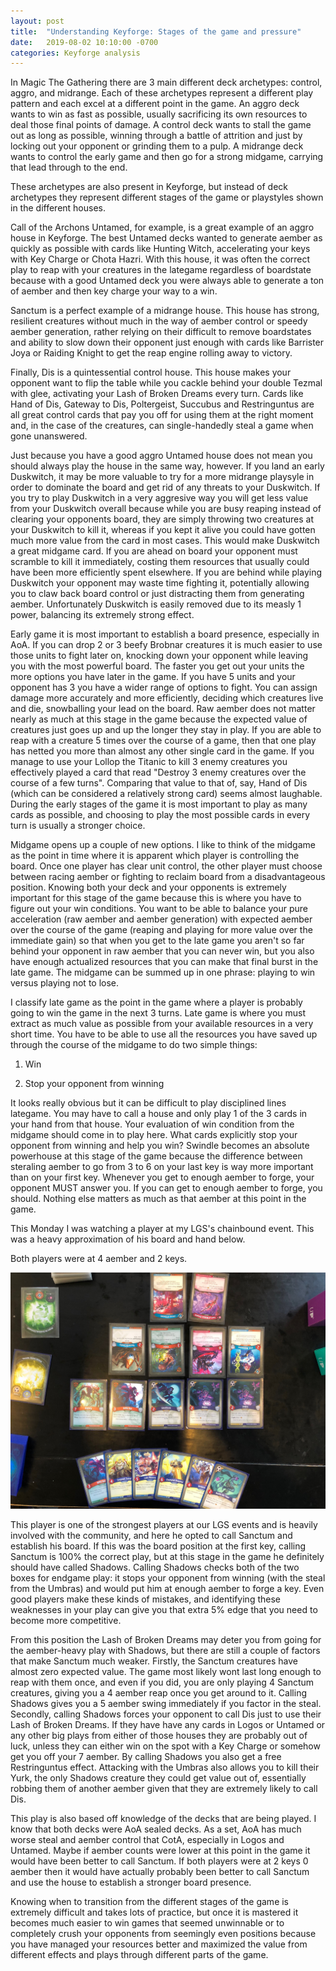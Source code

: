 ```yaml
---
layout: post
title:  "Understanding Keyforge: Stages of the game and pressure"
date:   2019-08-02 10:10:00 -0700
categories: Keyforge analysis
---
```


In Magic The Gathering there are 3 main different deck archetypes: control, aggro, and midrange. Each of these archetypes represent a different play pattern and each excel at a different point in the game. An aggro deck wants to win as fast as possible, usually sacrificing its own resources to deal those final points of damage. A control deck wants to stall the game out as long as possible, winning through a battle of attrition and just by locking out your opponent or grinding them to a pulp. A midrange deck wants to control the early game and then go for a strong midgame, carrying that lead through to the end.


These archetypes are also present in Keyforge, but instead of deck archetypes they represent different stages of the game or playstyles shown in the different houses.


Call of the Archons Untamed, for example, is a great example of an aggro house in Keyforge. The best Untamed decks wanted to generate aember as quickly as possible with cards like Hunting Witch, accelerating your keys with Key Charge or Chota Hazri. With this house, it was often the correct play to reap with your creatures in the lategame regardless of boardstate because with a good Untamed deck you were always able to generate a ton of aember and then key charge your way to a win.


Sanctum is a perfect example of a midrange house. This house has strong, resilient creatures without much in the way of aember control or speedy aember generation, rather relying on their difficult to remove boardstates and ability to slow down their opponent just enough with cards like Barrister Joya or Raiding Knight to get the reap engine rolling away to victory.


Finally, Dis is a quintessential control house. This house makes your opponent want to flip the table while you cackle behind your double Tezmal with glee, activating your Lash of Broken Dreams every turn. Cards like Hand of Dis, Gateway to Dis, Poltergeist, Succubus and Restringuntus are all great control cards that pay you off for using them at the right moment and, in the case of the creatures, can single-handedly steal a game when gone unanswered.


Just because you have a good aggro Untamed house does not mean you should always play the house in the same way, however. If you land an early Duskwitch, it may be more valuable to try for a more midrange playsyle in order to dominate the board and get rid of any threats to your Duskwitch. If you try to play Duskwitch in a very aggresive way you will get less value from your Duskwitch overall because while you are busy reaping instead of clearing your opponents board, they are simply throwing two creatures at your Duskwitch to kill it, whereas if you kept it alive you could have gotten much more value from the card in most cases. This would make Duskwitch a great midgame card. If you are ahead on board your opponent must scramble to kill it immediately, costing them resources that usually could have been more efficiently spent elsewhere. If you are behind while playing Duskwitch your opponent may waste time fighting it, potentially allowing you to claw back board control or just distracting them from generating aember. Unfortunately Duskwitch is easily removed due to its measly 1 power, balancing its extremely strong effect.


Early game it is most important to establish a board presence, especially in AoA. If you can drop 2 or 3 beefy Brobnar creatures it is much easier to use those units to fight later on, knocking down your opponent while leaving you with the most powerful board. The faster you get out your units the more options you have later in the game. If you have 5 units and your opponent has 3 you have a wider range of options to fight. You can assign damage more accurately and more efficiently, deciding which creatures live and die, snowballing your lead on the board. Raw aember does not matter nearly as much at this stage in the game because the expected value of creatures just goes up and up the longer they stay in play. If you are able to reap with a creature 5 times over the course of a game, then that one play has netted you more than almost any other single card in the game. If you manage to use your Lollop the Titanic to kill 3 enemy creatures you effectively played a card that read "Destroy 3 enemy creatures over the course of a few turns". Comparing that value to that of, say, Hand of Dis (which can be considered a relatively strong card) seems almost laughable. During the early stages of the game it is most important to play as many cards as possible, and choosing to play the most possible cards in every turn is usually a stronger choice.


Midgame opens up a couple of new options. I like to think of the midgame as the point in time where it is apparent which player is controlling the board. Once one player has clear unit control, the other player must choose between racing aember or fighting to reclaim board from a disadvantageous position. Knowing both your deck and your opponents is extremely important for this stage of the game because this is where you have to figure out your win conditions. You want to be able to balance your pure acceleration (raw aember and aember generation) with expected aember over the course of the game (reaping and playing for more value over the immediate gain) so that when you get to the late game you aren't so far behind your opponent in raw aember that you can never win, but you also have enough actualized resources that you can make that final burst in the late game. The midgame can be summed up in one phrase: playing to win versus playing not to lose.


I classify late game as the point in the game where a player is probably going to win the game in the next 3 turns. Late game is where you must extract as much value as possible from your available resources in a very short time. You have to be able to use all the resources you have saved up through the course of the midgame to do two simple things:


1. Win

2. Stop your opponent from winning


It looks really obvious but it can be difficult to play disciplined lines lategame. You may have to call a house and only play 1 of the 3 cards in your hand from that house. Your evaluation of win condition from the midgame should come in to play here. What cards explicitly stop your opponent from winning and help you win? Swindle becomes an absolute powerhouse at this stage of the game because the difference between steraling aember to go from 3 to 6 on your last key is way more important than on your first key. Whenever you get to enough aember to forge, your opponent MUST answer you. If you can get to enough aember to forge, you should. Nothing else matters as much as that aember at this point in the game.


This Monday I was watching a player at my LGS's chainbound event. This was a heavy approximation of his board and hand below.


Both players were at 4 aember and 2 keys.

![Boardstate](/Images/UmbraExample.png)

This player is one of the strongest players at our LGS events and is heavily involved with the community, and here he opted to call Sanctum and establish his board. If this was the board position at the first key, calling Sanctum is 100% the correct play, but at this stage in the game he definitely should have called Shadows. Calling Shadows checks both of the two boxes for endgame play: it stops your opponent from winning (with the steal from the Umbras) and would put him at enough aember to forge a key. Even good players make these kinds of mistakes, and identifying these weaknesses in your play can give you that extra 5% edge that you need to become more competitive.


From this position the Lash of Broken Dreams may deter you from going for the aember-heavy play with Shadows, but there are still a couple of factors that make Sanctum much weaker. Firstly, the Sanctum creatures have almost zero expected value. The game most likely wont last long enough to reap with them once, and even if you did, you are only playing 4 Sanctum creatures, giving you a 4 aember reap once you get around to it. Calling Shadows gives you a 5 aember swing immediately if you factor in the steal. Secondly, calling Shadows forces your opponent to call Dis just to use their Lash of Broken Dreams. If they have have any cards in Logos or Untamed or any other big plays from either of those houses they are probably out of luck, unless they can either win on the spot with a Key Charge or somehow get you off your 7 aember. By calling Shadows you also get a free Restringuntus effect. Attacking with the Umbras also allows you to kill their Yurk, the only Shadows creature they could get value out of, essentially robbing them of another aember given that they are extremely likely to call Dis.


This play is also based off knowledge of the decks that are being played. I know that both decks were AoA sealed decks. As a set, AoA has much worse steal and aember control that CotA, especially in Logos and Untamed. Maybe if aember counts were lower at this point in the game it would have been better to call Sanctum. If both players were at 2 keys 0 aember then it would have actually probably been better to call Sanctum and use the house to establish a stronger board presence.



 Knowing when to transition from the different stages of the game is extremely difficult and takes lots of practice, but once it is mastered it becomes much easier to win games that seemed unwinnable or to completely crush your opponents from seemingly even positions because you have managed your resources better and maximized the value from different effects and plays through different parts of the game.
